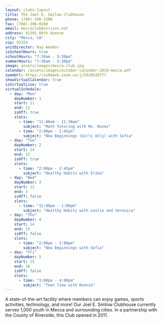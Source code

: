 ```yaml
---
layout: clubs-layout
title: The Joel E. Smilow Clubhouse
phone: (760)-396-2380
fax: (760)-396-0260
email: meccaclub@verizon.net
address: 91391 66th Avenue
city: "Mecca, CA"
zip: 92254
unitDirector: Ray Amador
isSchoolHours: true
schoolHours: "7:30am - 5:30pm"
summerHours: "7:30am - 5:30pm"
image: assets/images/mecca-club.jpg
calendar: /assets/images/october-calendar-2019-mecca.pdf
zoomUrl: https://us04web.zoom.us/j/5520528777
showVirtualCalendar: true
isVirtualLive: true
virtualSchedule:
  - day: "Mon"
    dayNumber: 1
    start: 11
    end: 12
    isOff: true
    slots:
      - time: "11:00am - 11:30am"
        subject: "Math Tutoring with Ms. Nunez"
      - time: "2:00pm - 2:45pm"
        subject: "New Beginnings (Girls Only) with Sofia"
  - day: "Tue"
    dayNumber: 2
    start: 14
    end: 15
    isOff: true
    slots:
      - time: "2:00pm - 2:45pm"
        subject: "Healthy Habits with Erika"
  - day: "Wed"
    dayNumber: 3
    start: 12
    end: 3
    isOff: false
    slots:
      - time: "12:00pm - 1:00pm"
        subject: "Healthy Habits with Leslie and Veronica"
  - day: "Thu"
    dayNumber: 4
    start: 14
    end: 15
    isOff: false
    slots:
      - time: "2:00pm - 3:00pm"
        subject: "New Beginnings with Sofia"
  - day: "Fri"
    dayNumber: 5
    start: 15
    end: 16
    isOff: false
    slots:
      - time: "3:00pm - 4:00pm"
        subject: "Teen Time with Ronnie"
---
```


A state-of-the-art facility where members can enjoy games, sports activities, technology, and more! Our Joel E. Smilow Clubhouse currently serves 1,000 youth in Mecca and surrounding cities. In a partnership with the County of Riverside, this Club opened in 2011.
